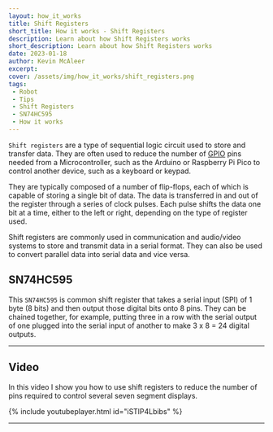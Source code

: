 ```yaml
---
layout: how_it_works
title: Shift Registers
short_title: How it works - Shift Registers
description: Learn about how Shift Registers works
short_description: Learn about how Shift Registers works
date: 2023-01-18
author: Kevin McAleer
excerpt: 
cover: /assets/img/how_it_works/shift_registers.png
tags:
 - Robot
 - Tips
 - Shift Registers
 - SN74HC595
 - How it works
---
```


`Shift registers` are a type of sequential logic circuit used to store and transfer data. They are often used to reduce the number of [GPIO](/resources/glossary#gpio) pins needed from a Microcontroller, such as the Arduino or Raspberry Pi Pico to control another device, such as a keyboard or keypad.

They are typically composed of a number of flip-flops, each of which is capable of storing a single bit of data. 
The data is transferred in and out of the register through a series of clock pulses. Each pulse shifts the data one bit at a time, either to the left or right, depending on the type of register used.

Shift registers are commonly used in communication and audio/video systems to store and transmit data in a serial format. They can also be used to convert parallel data into serial data and vice versa.

## SN74HC595

This `SN74HC595` is common shift register that takes a serial input (SPI) of 1 byte (8 bits) and then output those digital bits onto 8 pins. They can be chained together, for example, putting three in a row with the serial output of one plugged into the serial input of another to make 3 x 8 = 24 digital outputs.

---

## Video

In this video I show you how to use shift registers to reduce the number of pins required to control several seven segment displays.

{% include youtubeplayer.html id="iSTlP4Lbibs" %}

---
